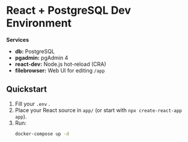 # React + PostgreSQL Dev Environment

**Services**  
- **db:** PostgreSQL  
- **pgadmin:** pgAdmin 4  
- **react-dev:** Node.js hot-reload (CRA)  
- **filebrowser:** Web UI for editing `/app`

## Quickstart

1. Fill your `.env` .  
2. Place your React source in `app/` (or start with `npx create-react-app app`).  
3. Run:
   ```bash
   docker-compose up -d
